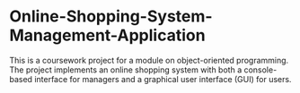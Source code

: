 # Online-Shopping-System-Management-Application
This is a coursework project for a module on object-oriented programming. The project implements an online shopping system with both a console-based interface for managers and a graphical user interface (GUI) for users.

